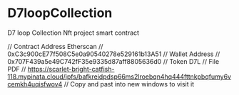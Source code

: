 # D7loopCollection
D7 loop Collection Nft project smart contract    


// Contract Address Etherscan // 0xC3c900cE77f508C5e0a90540278e529161b13A51
// Wallet Address // 0x707F439a5e49C742fF35e9335d87aff8805636d0
// Token D7L 
// File PDF // https://scarlet-bright-catfish-118.mypinata.cloud/ipfs/bafkreidpdsp66ms2lroebqn4hq444fttnkpbqfumy6vcemkh4uqisfwov4 // Copy and past into new windows to visit it 

